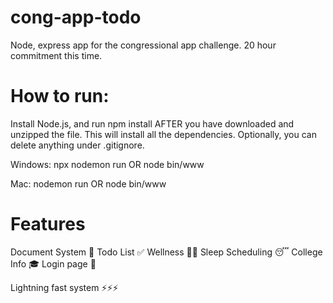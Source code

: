 # cong-app-todo
Node, express app for the congressional app challenge. 20 hour commitment this time.

# How to run:

Install Node.js, and run npm install AFTER you have downloaded and unzipped the file. This will install all the dependencies. 
Optionally, you can delete anything under .gitignore.

Windows: npx nodemon run OR node bin/www

Mac: nodemon run OR node bin/www

# Features

Document System 📃
Todo List ✅
Wellness 🧑‍⚕️
Sleep Scheduling 😴
College Info 🎓
Login page 👤

Lightning fast system ⚡️⚡️⚡️



